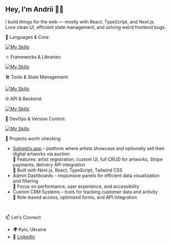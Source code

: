## Hey, I'm Andrii 👨‍💻
I build things for the web — mostly with React, TypeScript, and Next.js.  
Love clean UI, efficient state management, and solving weird frontend bugs.

🧠 Languages & Core:

[![My Skills](https://skillicons.dev/icons?i=ts,js,html,css,sass&theme=dark)](https://skillicons.dev)

⚛️ Frameworks & Libraries:

[![My Skills](https://skillicons.dev/icons?i=react,nextjs,redux,tailwind,styledcomponents,bootstrap,materialui,graphql,jquery&theme=dark)](https://skillicons.dev)

🛠️ Tools & State Management:

[![My Skills](https://skillicons.dev/icons?i=vite,webpack&theme=dark)](https://skillicons.dev)

🌐 API & Backend:

[![My Skills](https://skillicons.dev/icons?i=docker,prisma,postgres&theme=dark)](https://skillicons.dev)

🧪 DevOps & Version Control:

[![My Skills](https://skillicons.dev/icons?i=git,github,githubactions&theme=dark)](https://skillicons.dev)

🧩 Projects worth checking

- [Subjektiv.app](https://www.subjektiv.app) – platform where artists showcase and optionally sell their digital artworks via auction  
  🔹 Features: artist registration, custom UI, full CRUD for artworks, Stripe payments, delivery API integration  
  🔹 Built with Next.js, React, TypeScript, Tailwind CSS
- Admin Dashboards – responsive panels for efficient data visualization and filtering  
  🔹 Focus on performance, user experience, and accessibility 
- Custom CRM Systems – tools for tracking customer data and activity  
  🔹 Role-based access, optimized forms, and API integration

<br>

📫 Let's Connect

- 🌍 Kyiv, Ukraine   
- 🔗 [LinkedIn](https://www.linkedin.com/in/andrii-krashennikov-6726001b4/)  


